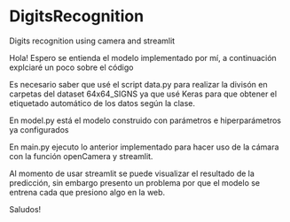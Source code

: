 # DigitsRecognition
Digits recognition using camera and streamlit

Hola! Espero se entienda el modelo implementado por mí, a continuación explciaré un poco sobre el código

Es necesario saber  que usé el script data.py para realizar la divisón en carpetas del dataset 64x64_SIGNS ya que usé Keras para que obtener el etiquetado automático de los datos según la clase.

En model.py está el modelo construido con parámetros e hiperparámetros ya configurados

En main.py ejecuto lo anterior implementado para hacer uso de la cámara con la función openCamera y streamlit.

Al momento de usar streamlit se puede visualizar el resultado de la predicción, sin embargo presento un problema por que el modelo se entrena cada que presiono algo en la web.

Saludos!

